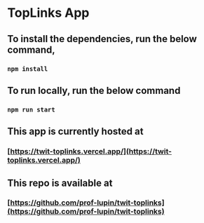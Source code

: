# TopLinks App

## To install the dependencies, run the below command,

### `npm install`

## To run locally, run the below command

### `npm run start`

## This app is currently hosted at

### [https://twit-toplinks.vercel.app/](https://twit-toplinks.vercel.app/)

## This repo is available at

### [https://github.com/prof-lupin/twit-toplinks](https://github.com/prof-lupin/twit-toplinks)
